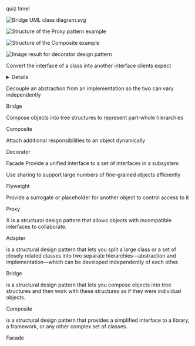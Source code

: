 quiz time!

![Bridge UML class diagram.svg](https://upload.wikimedia.org/wikipedia/commons/thumb/c/cf/Bridge_UML_class_diagram.svg/500px-Bridge_UML_class_diagram.svg.png)


![Structure of the Proxy pattern example](https://refactoring.guru/images/patterns/diagrams/proxy/example.png)

![Structure of the Composite example](https://refactoring.guru/images/patterns/diagrams/composite/example.png)

![Image result for decorator design pattern](https://1.bp.blogspot.com/-DZnJfTTT4uc/XNq8ViPuTTI/AAAAAAAAOAc/__7XXmuHu8o1s4mrSuRTD0Z-8g4ncmavACLcBGAs/w1200-h630-p-k-no-nu/Java%2BJDK%2BDecorator%2BPattern%2BExample.png)


Convert the interface of a class into another interface clients expect
<details>
Adapter
</details>








Decouple an abstraction from an implementation so the two can vary independently






Bridge






Compose objects into tree structures to represent part-whole hierarchies





Composite




Attach additional responsibilities to an object dynamically




Decorator





Facade
Provide a unified interface to a set of interfaces in a subsystem





Use sharing to support large numbers of fine-grained objects efficiently



Flyweight




Provide a surrogate or placeholder for another object to control access to it



Proxy



X is a structural design pattern that allows objects with incompatible interfaces to collaborate.



Adapter



is a structural design pattern that lets you split a large class or a set of closely related classes into two separate hierarchies—abstraction and implementation—which can be developed independently of each other.



Bridge













 is a structural design pattern that lets you compose objects into tree structures and then work with these structures as if they were individual objects.
 
 
 
 Composite
 
 

 is a structural design pattern that provides a simplified interface to a library, a framework, or any other complex set of classes.
 
 
 Facade
